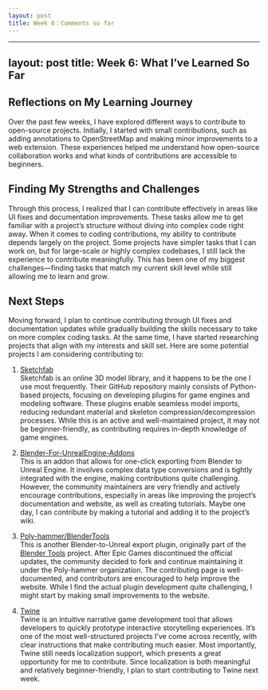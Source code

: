 ```yaml
---
layout: post
title: Week 6：Comments so far
---
```


---
layout: post
title: Week 6: What I’ve Learned So Far
---

## Reflections on My Learning Journey  
Over the past few weeks, I have explored different ways to contribute to open-source projects. Initially, I started with small contributions, such as adding annotations to OpenStreetMap and making minor improvements to a web extension. These experiences helped me understand how open-source collaboration works and what kinds of contributions are accessible to beginners.  

<!--more--> 

## Finding My Strengths and Challenges  
Through this process, I realized that I can contribute effectively in areas like UI fixes and documentation improvements. These tasks allow me to get familiar with a project’s structure without diving into complex code right away. When it comes to coding contributions, my ability to contribute depends largely on the project. Some projects have simpler tasks that I can work on, but for large-scale or highly complex codebases, I still lack the experience to contribute meaningfully. This has been one of my biggest challenges—finding tasks that match my current skill level while still allowing me to learn and grow.  

## Next Steps  
Moving forward, I plan to continue contributing through UI fixes and documentation updates while gradually building the skills necessary to take on more complex coding tasks. At the same time, I have started researching projects that align with my interests and skill set. Here are some potential projects I am considering contributing to:  

1. [Sketchfab](https://github.com/sketchfab)  
Sketchfab is an online 3D model library, and it happens to be the one I use most frequently. Their GitHub repository mainly consists of Python-based projects, focusing on developing plugins for game engines and modeling software. These plugins enable seamless model imports, reducing redundant material and skeleton compression/decompression processes. While this is an active and well-maintained project, it may not be beginner-friendly, as contributing requires in-depth knowledge of game engines.  

1. [Blender-For-UnrealEngine-Addons](https://github.com/xavier150/Blender-For-UnrealEngine-Addons)  
This is an addon that allows for one-click exporting from Blender to Unreal Engine. It involves complex data type conversions and is tightly integrated with the engine, making contributions quite challenging. However, the community maintainers are very friendly and actively encourage contributions, especially in areas like improving the project’s documentation and website, as well as creating tutorials. Maybe one day, I can contribute by making a tutorial and adding it to the project’s wiki.  

1. [Poly-hammer/BlenderTools](https://github.com/poly-hammer/BlenderTools)  
This is another Blender-to-Unreal export plugin, originally part of the [Blender Tools](https://github.com/EpicGamesExt/BlenderTools) project. After Epic Games discontinued the official updates, the community decided to fork and continue maintaining it under the Poly-hammer organization. The contributing page is well-documented, and contributors are encouraged to help improve the website. While I find the actual plugin development quite challenging, I might start by making small improvements to the website.  

1. [Twine](https://github.com/klembot/twinejs)  
Twine is an intuitive narrative game development tool that allows developers to quickly prototype interactive storytelling experiences. It’s one of the most well-structured projects I’ve come across recently, with clear instructions that make contributing much easier. Most importantly, Twine still needs localization support, which presents a great opportunity for me to contribute. Since localization is both meaningful and relatively beginner-friendly, I plan to start contributing to Twine next week.  


